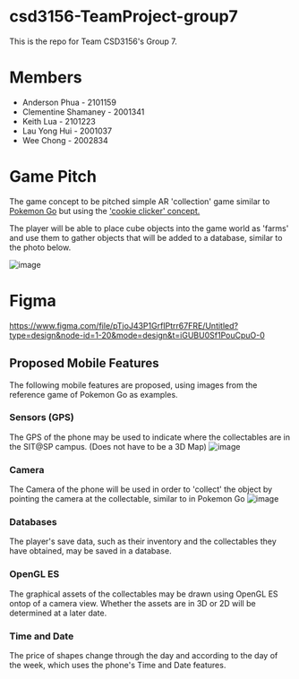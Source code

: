 # csd3156-TeamProject-group7
This is the repo for Team CSD3156's Group 7.

# Members
- Anderson Phua - 2101159 
- Clementine Shamaney - 2001341
- Keith Lua - 2101223
- Lau Yong Hui - 2001037
- Wee Chong - 2002834


# Game Pitch
The game concept to be pitched simple AR 'collection' game similar to [Pokemon Go](https://en.wikipedia.org/wiki/Pok%C3%A9mon_Go) but using the ['cookie clicker' concept.](https://en.wikipedia.org/wiki/Cookie_Clicker)

The player will be able to place cube objects into the game world as 'farms' and use them to gather objects that will be added to a database, similar to the photo below.

![image](https://github.com/ClementineAccount/csd3156-TeamProject-group7/assets/26779639/4e802643-d894-436c-bd96-99d382384db0)

# Figma
https://www.figma.com/file/pTjoJ43P1GrfIPtrr67FRE/Untitled?type=design&node-id=1-20&mode=design&t=iGUBU0Sf1PouCpuO-0


## Proposed Mobile Features
The following mobile features are proposed, using images from the reference game of Pokemon Go as examples.

### Sensors (GPS)
The GPS of the phone may be used to indicate where the collectables are in the SIT@SP campus. (Does not have to be a 3D Map)
![image](https://github.com/ClementineAccount/csd3156-TeamProject-group7/assets/26779639/c7d02f48-16f7-4877-9afe-4091fed0d453)

### Camera
The Camera of the phone will be used in order to 'collect' the object by pointing the camera at the collectable, similar to in Pokemon Go
![image](https://github.com/ClementineAccount/csd3156-TeamProject-group7/assets/26779639/ccb23b99-2e71-4b13-ac7d-e58f6c2d1601)

### Databases
The player's save data, such as their inventory and the collectables they have obtained, may be saved in a database.

### OpenGL ES
The graphical assets of the collectables may be drawn using OpenGL ES ontop of a camera view. Whether the assets are in 3D or 2D will be determined at a later date.

### Time and Date
The price of shapes change through the day and according to the day of the week, which uses the phone's Time and Date features.
